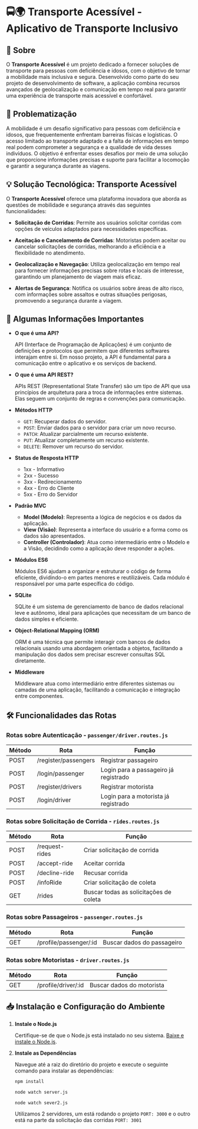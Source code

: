 # 🚍🌍 Transporte Acessível - Aplicativo de Transporte Inclusivo

## 📝 Sobre

O **Transporte Acessível** é um projeto dedicado a fornecer soluções de transporte para pessoas com deficiência e idosos, com o objetivo de tornar a mobilidade mais inclusiva e segura. Desenvolvido como parte do seu projeto de desenvolvimento de software, a aplicação combina recursos avançados de geolocalização e comunicação em tempo real para garantir uma experiência de transporte mais acessível e confortável.

## 🚧 Problematização

A mobilidade é um desafio significativo para pessoas com deficiência e idosos, que frequentemente enfrentam barreiras físicas e logísticas. O acesso limitado ao transporte adaptado e a falta de informações em tempo real podem comprometer a segurança e a qualidade de vida desses indivíduos. O objetivo é enfrentar esses desafios por meio de uma solução que proporcione informações precisas e suporte para facilitar a locomoção e garantir a segurança durante as viagens.

## 💡 Solução Tecnológica: Transporte Acessível

O **Transporte Acessível** oferece uma plataforma inovadora que aborda as questões de mobilidade e segurança através das seguintes funcionalidades:

- **Solicitação de Corridas**: Permite aos usuários solicitar corridas com opções de veículos adaptados para necessidades específicas.
  
- **Aceitação e Cancelamento de Corridas**: Motoristas podem aceitar ou cancelar solicitações de corridas, melhorando a eficiência e a flexibilidade no atendimento.

- **Geolocalização e Navegação**: Utiliza geolocalização em tempo real para fornecer informações precisas sobre rotas e locais de interesse, garantindo um planejamento de viagem mais eficaz.

- **Alertas de Segurança**: Notifica os usuários sobre áreas de alto risco, com informações sobre assaltos e outras situações perigosas, promovendo a segurança durante a viagem.


## 📜 Algumas Informações Importantes

- **O que é uma API?**
  
  API (Interface de Programação de Aplicações) é um conjunto de definições e protocolos que permitem que diferentes softwares interajam entre si. Em nosso projeto, a API é fundamental para a comunicação entre o aplicativo e os serviços de backend.

- **O que é uma API REST?**
  
  APIs REST (Representational State Transfer) são um tipo de API que usa princípios de arquitetura para a troca de informações entre sistemas. Elas seguem um conjunto de regras e convenções para comunicação.

- **Métodos HTTP**
  - `GET`: Recuperar dados do servidor.
  - `POST`: Enviar dados para o servidor para criar um novo recurso.
  - `PATCH`: Atualizar parcialmente um recurso existente.
  - `PUT`: Atualizar completamente um recurso existente.
  - `DELETE`: Remover um recurso do servidor.

- **Status de Resposta HTTP**
  - 1xx - Informativo
  - 2xx - Sucesso
  - 3xx - Redirecionamento
  - 4xx - Erro do Cliente
  - 5xx - Erro do Servidor

- **Padrão MVC**
  - **Model (Modelo)**: Representa a lógica de negócios e os dados da aplicação.
  - **View (Visão)**: Representa a interface do usuário e a forma como os dados são apresentados.
  - **Controller (Controlador)**: Atua como intermediário entre o Modelo e a Visão, decidindo como a aplicação deve responder a ações.

- **Módulos ES6**
  
  Módulos ES6 ajudam a organizar e estruturar o código de forma eficiente, dividindo-o em partes menores e reutilizáveis. Cada módulo é responsável por uma parte específica do código.

- **SQLite**
  
  SQLite é um sistema de gerenciamento de banco de dados relacional leve e autônomo, ideal para aplicações que necessitam de um banco de dados simples e eficiente.

- **Object-Relational Mapping (ORM)**
  
  ORM é uma técnica que permite interagir com bancos de dados relacionais usando uma abordagem orientada a objetos, facilitando a manipulação dos dados sem precisar escrever consultas SQL diretamente.

- **Middleware**
  
  Middleware atua como intermediário entre diferentes sistemas ou camadas de uma aplicação, facilitando a comunicação e integração entre componentes.

## 🛠 Funcionalidades das Rotas

### Rotas sobre Autenticação - `passenger/driver.routes.js`

| Método | Rota                   | Função                                 |
| ------ | ---------------------- | -------------------------------------- |
| POST   | /register/passengers   | Registrar passageiro                   |
| POST   | /login/passenger       | Login para a passageiro já registrado  |
| POST   | /register/drivers      | Registrar motorista                    |
| POST   | /login/driver          | Login para a motorista já registrado   |

### Rotas sobre Solicitação de Corrida - `rides.routes.js`

| Método | Rota                      | Função                          |
| ------ | ---------------- | ---------------------------------------- |
| POST   | /request-rides   | Criar solicitação de corrida             |
| POST   | /accept-ride     | Aceitar corrida                          |
| POST   | /decline-ride    | Recusar corrida                          |
| POST   | /infoRide        | Criar solicitação de coleta              |
| GET    | /rides           | Buscar todas as solicitações de coleta   |

### Rotas sobre Passageiros - `passenger.routes.js`

| Método | Rota                     | Função                       |
| ------ | ------------------------ | ---------------------------- |
| GET    | /profile/passenger/:id   | Buscar dados do passageiro   |

### Rotas sobre Motoristas - `driver.routes.js`

| Método | Rota                  | Função                      |
| ------ | --------------------- | --------------------------- |
| GET    | /profile/driver/:id   | Buscar dados do motorista   |

## 📥 Instalação e Configuração do Ambiente

1. **Instale o Node.js**
   
   Certifique-se de que o Node.js está instalado no seu sistema. [Baixe e instale o Node.js](https://nodejs.org/en/download/prebuilt-installer).

2. **Instale as Dependências**

   Navegue até a raiz do diretório do projeto e execute o seguinte comando para instalar as dependências:

   ```bash
   npm install
   ```
   ```bash
   node watch server.js
   ```
   ```bash
   node watch sever2.js
   ```
   Utilizamos 2 servidores, um está rodando o projeto `PORT: 3000` e o outro está na parte da solicitação das corridas `PORT: 3001`
